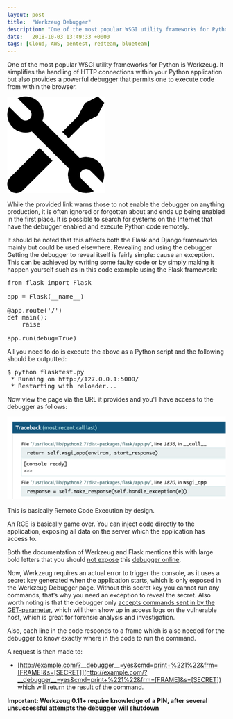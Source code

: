 ```yaml
---
layout: post
title:  "Werkzeug Debugger"
description: "One of the most popular WSGI utility frameworks for Python is Werkzeug. It simplifies the handling of HTTP connections within your Python application, however if left exposed to the public internet, could have disaterous consequences for website owners."
date:   2018-10-03 13:49:33 +0000
tags: [Cloud, AWS, pentest, redteam, blueteam]
---
```

One of the most popular WSGI utility frameworks for Python is Werkzeug. It simplifies the handling of HTTP connections within your Python application but also provides a powerful debugger that permits one to execute code from within the browser.

![](/assets/werkzeug_logo.png "Werkzeug Logo")

While the provided link warns those to not enable the debugger on anything production, it is often ignored or forgotten about and ends up being enabled in the first place. It is possible to search for systems on the Internet that have the debugger enabled and execute Python code remotely.

It should be noted that this affects both the Flask and Django frameworks mainly but could be used elsewhere. Revealing and using the debugger Getting the debugger to reveal itself is fairly simple: cause an exception. This can be achieved by writing some faulty code or by simply making it happen yourself such as in this code example using the Flask framework:
<pre>
from flask import Flask

app = Flask(__name__)

@app.route('/')
def main():
    raise

app.run(debug=True)
</pre>
All you need to do is execute the above as a Python script and the following should be outputted:
<pre>
$ python flasktest.py
 * Running on http://127.0.0.1:5000/
 * Restarting with reloader...
</pre>
Now view the page via the URL it provides and you'll have access to the debugger as follows:

![](/assets/Werkzeug_Debugger_1.png)

This is basically Remote Code Execution by design.

An RCE is basically game over. You can inject code directly to the application, exposing all data on the server which the application has access to.

Both the documentation of Werkzeug and Flask mentions this with large bold letters that you should [not expose](http://werkzeug.pocoo.org/docs/0.10/debug/#enabling-the-debugger) this [debugger online](http://flask.pocoo.org/docs/0.10/quickstart/#debug-mode).

Now, Werkzeug requires an actual error to trigger the console, as it uses a secret key generated when the application starts, which is only exposed in the Werkzeug Debugger page. Without this secret key you cannot run any commands, that’s why you need an exception to reveal the secret. Also worth noting is that the debugger only [accepts commands sent in by the GET-parameter](https://github.com/mitsuhiko/werkzeug/blob/d4e8b3f46c51e7374388791282e66323f64b3068/werkzeug/debug/__init__.py#L169), which will then show up in access logs on the vulnerable host, which is great for forensic analysis and investigation.

Also, each line in the code responds to a frame which is also needed for the debugger to know exactly where in the code to run the command.

A request is then made to:
 * [http://example.com/?__debugger__=yes&cmd=print+%221%22&frm=[FRAME]&s=[SECRET]](http://example.com/?__debugger__=yes&cmd=print+%221%22&frm=[FRAME]&s=[SECRET])
which will return the result of the command.

**Important: Werkzeug 0.11+ require knowledge of a PIN, after several unsuccessful attempts the debugger will shutdown**

